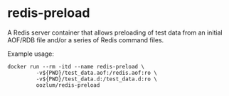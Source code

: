 # redis-preload
A Redis server container that allows preloading of test data from an initial AOF/RDB file and/or a series of Redis command files.

Example usage:
```
docker run --rm -itd --name redis-preload \
         -v${PWD}/test_data.aof:/redis.aof:ro \
         -v${PWD}/test_data.d:/test_data.d:ro \
         oozlum/redis-preload
```
